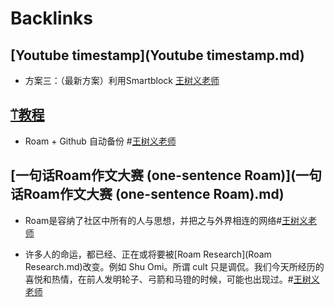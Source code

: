 
# Backlinks
## [Youtube timestamp](Youtube timestamp.md)
- 方案三：（最新方案）利用Smartblock [王树义老师](王树义老师.md)

## [⍡教程](⍡教程.md)
- Roam + Github 自动备份 #[王树义老师](王树义老师.md)

## [一句话Roam作文大赛 (one-sentence Roam)](一句话Roam作文大赛 (one-sentence Roam).md)
- Roam是容纳了社区中所有的人与思想，并把之与外界相连的网络#[王树义老师](王树义老师.md)

- 许多人的命运，都已经、正在或将要被[Roam Research](Roam Research.md)改变。例如 Shu Omi。所谓 cult 只是调侃。我们今天所经历的喜悦和热情，在前人发明轮子、弓箭和马镫的时候，可能也出现过。#[王树义老师](王树义老师.md)

